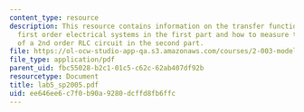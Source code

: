 ```yaml
---
content_type: resource
description: This resource contains information on the transfer functions of a few
  first order electrical systems in the first part and how to measure the step response
  of a 2nd order RLC circuit in the second part.
file: https://ol-ocw-studio-app-qa.s3.amazonaws.com/courses/2-003-modeling-dynamics-and-control-i-spring-2005/ee646ee6c7f0b90a9280dcffd8fb6ffc_lab5_sp2005.pdf
file_type: application/pdf
parent_uid: fbc55028-b2c1-01c5-c62c-62ab407df92b
resourcetype: Document
title: lab5_sp2005.pdf
uid: ee646ee6-c7f0-b90a-9280-dcffd8fb6ffc
---
```

